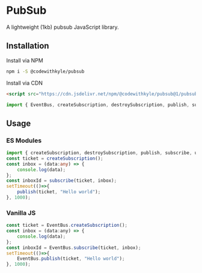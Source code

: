 # PubSub

A lightweight (1kb) pubsub JavaScript library.

## Installation

Install via NPM

```bash
npm i -S @codewithkyle/pubsub
```

Install via CDN

```html
<script src="https://cdn.jsdelivr.net/npm/@codewithkyle/pubsub@1/pubsub.min.js"></script>
```

```javascript
import { EventBus, createSubscription, destroySubscription, publish, subscribe, unsubscribe } from "https://cdn.jsdelivr.net/npm/@codewithkyle/pubsub@1/pubsub.min.mjs";
```

## Usage

### ES Modules

```typescript
import { createSubscription, destroySubscription, publish, subscribe, unsubscribe } from "https://cdn.jsdelivr.net/npm/@codewithkyle/pubsub@1.1.0/pubsub.min.mjs";
const ticket = createSubscription();
const inbox = (data:any) => {
    console.log(data);
};
const inboxId = subscribe(ticket, inbox);
setTimeout(()=>{
    publish(ticket, "Hello world");
}, 1000);
```

### Vanilla JS

```javascript
const ticket = EventBus.createSubscription();
const inbox = (data:any) => {
    console.log(data);
};
const inboxId = EventBus.subscribe(ticket, inbox);
setTimeout(()=>{
    EventBus.publish(ticket, "Hello world");
}, 1000);
```
